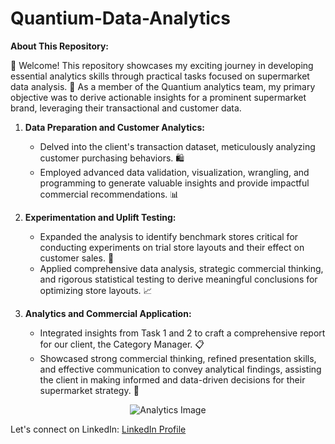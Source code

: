 # Quantium-Data-Analytics
**About This Repository:**

👋 Welcome! This repository showcases my exciting journey in developing essential analytics skills through practical tasks focused on supermarket data analysis. 🛒 As a member of the Quantium analytics team, my primary objective was to derive actionable insights for a prominent supermarket brand, leveraging their transactional and customer data.

1. **Data Preparation and Customer Analytics:**
   - Delved into the client's transaction dataset, meticulously analyzing customer purchasing behaviors. 🛍️
   - Employed advanced data validation, visualization, wrangling, and programming to generate valuable insights and provide impactful commercial recommendations. 📊

2. **Experimentation and Uplift Testing:**
   - Expanded the analysis to identify benchmark stores critical for conducting experiments on trial store layouts and their effect on customer sales. 🧪
   - Applied comprehensive data analysis, strategic commercial thinking, and rigorous statistical testing to derive meaningful conclusions for optimizing store layouts. 📈

3. **Analytics and Commercial Application:**
   - Integrated insights from Task 1 and 2 to craft a comprehensive report for our client, the Category Manager. 📋
   - Showcased strong commercial thinking, refined presentation skills, and effective communication to convey analytical findings, assisting the client in making informed and data-driven decisions for their supermarket strategy. 🚀

<div style="text-align:center">
  <img src="https://www.thefastmode.com/media/k2/items/src/2f4ef0deb525622fe67021ccc13da69d.jpg?t=20211117_003022" alt="Analytics Image" />
</div>

Let's connect on LinkedIn: [LinkedIn Profile](https://www.linkedin.com/in/dikshant-sharma-b41539232/)
